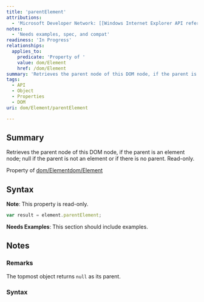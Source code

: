 ```yaml
---
title: 'parentElement'
attributions:
  - 'Microsoft Developer Network: [[Windows Internet Explorer API reference](http://msdn.microsoft.com/en-us/library/ie/hh828809%28v=vs.85%29.aspx) Article]'
notes:
  - 'Needs examples, spec, and compat'
readiness: 'In Progress'
relationships:
  applies_to:
    predicate: 'Property of '
    value: dom/Element
    href: /dom/Element
summary: 'Retrieves the parent node of this DOM node, if the parent is an element node; null if the parent is not an element or if there is no parent.  Read-only.'
tags:
  - API
  - Object
  - Properties
  - DOM
uri: dom/Element/parentElement

---
```

## Summary

Retrieves the parent node of this DOM node, if the parent is an element node; null if the parent is not an element or if there is no parent. Read-only.

Property of [dom/Element](/dom/Element)[dom/Element](/dom/Element)

## Syntax

**Note**: This property is read-only.

``` js
var result = element.parentElement;
```

**Needs Examples**: This section should include examples.

## Notes

### Remarks

The topmost object returns `null` as its parent.

### Syntax
